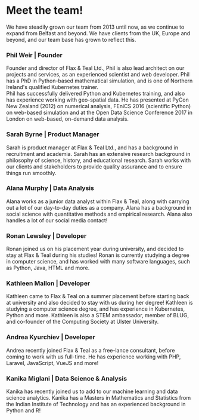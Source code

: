 # Meet the team!

We have steadily grown our team from 2013 until now, as we continue to expand from Belfast and beyond. We have clients from the UK, Europe and beyond, and our team base has grown to reflect this.

### Phil Weir | Founder

Founder and director of Flax &amp; Teal Ltd., Phil is also lead architect on our projects and services, as an experienced scientist and web developer. Phil has a PhD in Python-based mathematical simulation, and is one of Northern Ireland's qualified Kubernetes trainer.<br>
Phil has successfully delivered Python and Kubernetes training, and also has experience working with geo-spatial data.
He has presented at PyCon New Zealand (2012) on numerical analysis, FEniCS 2016 (scientific Python) on web-based simulation and at the Open Data Science Conference 2017 in London on web-based, on-demand data analysis.

### Sarah Byrne | Product Manager 

Sarah is product manager at Flax &amp; Teal Ltd., and has a background in recruitment and academia. Sarah has an extensive research background in philosophy of science, history, and educational research.
Sarah works with our clients and stakeholders to provide quality assurance and to ensure things run smoothly. 

### Alana Murphy | Data Analysis

Alana works as a junior data analyst within Flax &amp; Teal, along with carrying out a lot of our day-to-day duties as a company. Alana has a background in social science with quantitative methods and empirical research.
Alana also handles a lot of our social media contact!

### Ronan Lewsley | Developer 

Ronan joined us on his placement year during university, and decided to stay at Flax &amp; Teal during his studies! Ronan is currently studying a degree in computer science, and has worked with many software languages, such as Python,
Java, HTML and more.

### Kathleen Mallon | Developer

Kathleen came to Flax &amp; Teal on a summer placement before starting back at university and also decided to stay with us during her degree! Kathleen is studying a computer science degree, and has experience in Kubernetes, Python and more.
Kathleen is also a STEM ambassador, member of BLUG, and co-founder of the Computing Society at Ulster University. 

### Andrea Kyurchiev | Developer 

Andrea recently joined Flax &amp; Teal as a free-lance consultant, before coming to work with us full-time. He has experience working with PHP, Laravel, JavaScript, VueJS and more! 

### Kanika Miglani | Data Science & Analysis

Kanika has recently joined us to add to our machine learning and data science analytics. Kanika has a Masters in Mathematics and Statistics from the Indian Institute of Technology and has an experienced background in Python and R!

